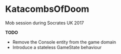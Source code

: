# KatacombsOfDoom
Mob session during Socrates UK 2017

**TODO**
* Remove the Console entity from the game domain
* Introduce a stateless GameState behaviour
